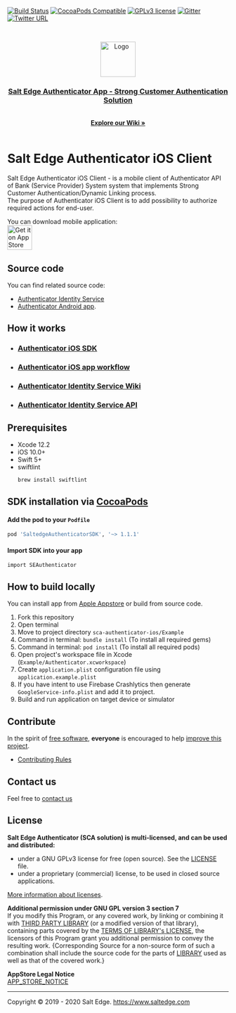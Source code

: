 [![Build Status](https://travis-ci.org/saltedge/sca-authenticator-ios.svg?branch=master)](https://travis-ci.org/saltedge/sca-authenticator-ios)
[![CocoaPods Compatible](https://img.shields.io/cocoapods/v/SaltedgeAuthenticatorSDK.svg?style=flat)](https://img.shields.io/cocoapods/v/SaltedgeAuthenticatorSDK.svg?style=flat)
[![GPLv3 license](https://img.shields.io/badge/License-GPLv3-blue.svg)](http://perso.crans.org/besson/LICENSE.html)
[![Gitter](https://badges.gitter.im/Salt-Edge/authenticator.svg)](https://gitter.im/Salt-Edge/authenticator?utm_source=badge&utm_medium=badge&utm_campaign=pr-badge)
[![Twitter URL](https://img.shields.io/twitter/url/https/twitter.com/fold_left.svg?style=social&label=Follow%20%40saltedge)](http://twitter.com/saltedge)

<br />
<p align="center">
  <img src="docs/authenticator_ios_logo.png" alt="Logo" width="80" height="80">
  <h3 align="center">
    <a href="https://www.saltedge.com/products/strong_customer_authentication">
    Salt Edge Authenticator App - Strong Customer Authentication Solution
    </a>
  </h3>
  <p align="center">
    <br />
    <a href="https://github.com/saltedge/sca-identity-service-example/wiki"><strong>Explore our Wiki »</strong></a>
    <br />
    <br />
  </p>
</p>


# Salt Edge Authenticator iOS Client  

Salt Edge Authenticator iOS Client - is a mobile client of Authenticator API of Bank (Service Provider) System system that implements Strong Customer Authentication/Dynamic Linking process.  
The purpose of Authenticator iOS Client is to add possibility to authorize required actions for end-user.  

You can download mobile application:   
<a href='https://apps.apple.com/md/app/priora-authenticator/id1277625653'>
    <img src='https://upload.wikimedia.org/wikipedia/commons/thumb/3/3c/Download_on_the_App_Store_Badge.svg/1000px-Download_on_the_App_Store_Badge.svg.png' alt='Get it on App Store' height="56px"/>
</a> 
  
## Source code

You can find related source code: 
* [Authenticator Identity Service](https://github.com/saltedge/sca-identity-service-example)
* [Authenticator Android app](https://github.com/saltedge/sca-authenticator-android).

## How it works

* ### [Authenticator iOS SDK](SaltedgeAuthenticatorSDK/SDK_README.md)
* ### [Authenticator iOS app workflow](docs/WORKFLOW.md)
* ### [Authenticator Identity Service Wiki](https://github.com/saltedge/sca-identity-service-example/wiki)
* ### [Authenticator Identity Service API](https://github.com/saltedge/sca-identity-service-example/blob/master/docs/IDENTITY_SERVICE_API.md)

## Prerequisites

* Xcode 12.2
* iOS 10.0+
* Swift 5+
* swiftlint
  ```bash
  brew install swiftlint
  ```
  
## SDK installation via [CocoaPods](https://cocoapods.org)
  
#### Add the pod to your `Podfile`
  
  ```ruby
  pod 'SaltedgeAuthenticatorSDK', '~> 1.1.1'
  ```
  
#### Import SDK into your app
  
  `import SEAuthenticator`

## How to build locally

You can install app from [Apple Appstore](https://apps.apple.com/md/app/priora-authenticator/id1277625653) 
or build from source code.

1. Fork this repository
1. Open terminal
1. Move to project directory `sca-authenticator-ios/Example`
1. Command in terminal: `bundle install` (To install all required gems)
1. Command in terminal: `pod install` (To install all required pods)
1. Open project's workspace file in Xcode (`Example/Authenticator.xcworkspace`)
1. Create `application.plist` configuration file using `application.example.plist`
1. If you have intent to use Firebase Crashlytics then generate `GoogleService-info.plist` and add it to project.
1. Build and run application on target device or simulator

## Contribute

In the spirit of [free software][free-sw], **everyone** is encouraged to help [improve this project](CONTRIBUTING.md).

* [Contributing Rules](CONTRIBUTING.md)  

[free-sw]: http://www.fsf.org/licensing/essays/free-sw.html

## Contact us

Feel free to [contact us](https://www.saltedge.com/pages/contact_support)

## License

**Salt Edge Authenticator (SCA solution) is multi-licensed, and can be used and distributed:**  
- under a GNU GPLv3 license for free (open source). See the [LICENSE](LICENSE.txt) file.
- under a proprietary (commercial) license, to be used in closed source applications. 

[More information about licenses](https://github.com/saltedge/sca-identity-service-example/wiki/Multi-license).  

**Additional permission under GNU GPL version 3 section 7**   
If you modify this Program, or any covered work, by linking or combining it with [THIRD PARTY LIBRARY](THIRD_PARTY_NOTICES.md) (or a modified version of that library), containing parts covered by the [TERMS OF LIBRARY's LICENSE](THIRD_PARTY_NOTICES.md), the licensors of this Program grant you additional permission to convey the resulting work. {Corresponding Source for a non-source form of such a combination shall include the source code for the parts of [LIBRARY](THIRD_PARTY_NOTICES.md) used as well as that of the covered work.}  
  
**AppStore Legal Notice**  
[APP_STORE_NOTICE](docs/APP_STORE_NOTICE.md)  

___
Copyright © 2019 - 2020 Salt Edge. https://www.saltedge.com 
